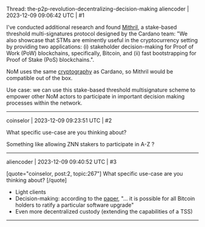 Thread: the-p2p-revolution-decentralizing-decision-making
aliencoder | 2023-12-09 09:06:42 UTC | #1

I've conducted additional research and found [Mithril](https://mithril.network/doc/), a stake-based threshold multi-signatures protocol designed by the Cardano team: "We also showcase that STMs are eminently useful in the cryptocurrency setting by providing two applications: (i) stakeholder decision-making for Proof of Work (PoW) blockchains, specifically, Bitcoin, and (ii) fast bootstrapping for Proof of Stake (PoS) blockchains.".

NoM uses the same [cryptography](https://github.com/input-output-hk/mithril/blob/bcf34bb02a49c025123407c959b852ba33516a3d/mithril-common/Cargo.toml#L26C1-L27C1) as Cardano, so Mithril would be compatible out of the box.

Use case: we can use this stake-based threshold multisignature scheme to empower other NoM actors to participate in important decision making processes within the network.

-------------------------

coinselor | 2023-12-09 09:23:51 UTC | #2

What specific use-case are you thinking about? 

Something like allowing ZNN stakers to participate in A-Z ?

-------------------------

aliencoder | 2023-12-09 09:40:52 UTC | #3

[quote="coinselor, post:2, topic:267"]
What specific use-case are you thinking about?
[/quote]

- Light clients
- Decision-making: according to the [paper](https://eprint.iacr.org/2021/916.pdf), "... it is possible for all Bitcoin holders to ratify a particular software upgrade"
- Even more decentralized custody (extending the capabilities of a TSS)

-------------------------

